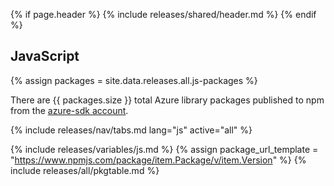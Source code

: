{% if page.header %}
{% include releases/shared/header.md %}
{% endif %}

## JavaScript

{% assign packages = site.data.releases.all.js-packages %}

There are {{ packages.size }} total Azure library packages published to npm from the [azure-sdk account](https://www.npmjs.com/~azure-sdk).

{% include releases/nav/tabs.md lang="js" active="all" %}

{% include releases/variables/js.md %}
{% assign package_url_template = "https://www.npmjs.com/package/item.Package/v/item.Version" %}
{% include releases/all/pkgtable.md %}